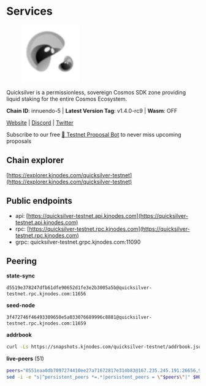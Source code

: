# Services

<figure><img src="https://raw.githubusercontent.com/kj89/cosmos-images/main/logos/quicksilver.png" width="150" alt=""><figcaption></figcaption></figure>

Quicksilver is a permissionless, sovereign Cosmos SDK zone providing liquid staking for the entire Cosmos Ecosystem.

**Chain ID**: innuendo-5 | **Latest Version Tag**: v1.4.0-rc9 | **Wasm**: OFF

[Website](https://quicksilver.zone) | [Discord](https://discord.gg/quicksilverprotocol) | [Twitter](https://twitter.com/quicksilverzone)



Subscribe to our free [🤖 Testnet Proposal Bot](https://t.me/kjnodes_testnet_proposal_bot) to never miss upcoming proposals


## Chain explorer
[https://explorer.kjnodes.com/quicksilver-testnet](https://explorer.kjnodes.com/quicksilver-testnet)

## Public endpoints

* api: [https://quicksilver-testnet.api.kjnodes.com](https://quicksilver-testnet.api.kjnodes.com)
* rpc: [https://quicksilver-testnet.rpc.kjnodes.com](https://quicksilver-testnet.rpc.kjnodes.com)
* grpc: quicksilver-testnet.grpc.kjnodes.com:11090

## Peering

**state-sync**

```text
d5519e378247dfb61dfe90652d1fe3e2b3005a5b@quicksilver-testnet.rpc.kjnodes.com:11656
```

**seed-node**

```text
3f472746f46493309650e5a033076689996c8881@quicksilver-testnet.rpc.kjnodes.com:11659
```

**addrbook**
```bash
curl -Ls https://snapshots.kjnodes.com/quicksilver-testnet/addrbook.json > $HOME/.quicksilverd/config/addrbook.json
```

**live-peers** (51)
```bash
peers="0551eaa0db7097274410ee27a71672817e314b83@167.235.245.191:26656,9434d151be05e013cb0f20d27b699c8272ec4c89@65.109.82.111:29656,a37474c1f254cd4b16d924327a755c914e8e7d86@65.109.30.53:26656,9a60250367f370dc7395c7a5b0d503cec544188f@65.108.230.113:20026,e0f0703e9ce343c46e0ec01b19216715e817b358@65.109.85.170:28656,5c2a752c9b1952dbed075c56c600c3a79b58c395@95.214.55.232:27026,ac6068dc650358a0c8f7b774630367ba2c70fa1f@93.190.141.68:21026,1c4274460224753e8080d0efd16c0ed88fe27fc0@51.195.145.103:26656,f0621c59ca7cfba98015ae2a47886fc3d9c0020c@94.130.132.227:2060,d5519e378247dfb61dfe90652d1fe3e2b3005a5b@65.109.68.190:11656,74abcb5243d4ffc43de6ad1a288d8e50adcd467e@65.109.80.176:20656,a49d8d304e96350272dca24934b8295bc81d75d2@23.227.200.10:26656,42f87cb55d5fdd222da28023613c66857398c4b8@5.22.223.252:26656,03332cdbc3d354846a18992effbb8c20aa28f52a@65.21.133.125:28656,3519e61e653db97f5d1c7f1bec9b0072bca4d5fe@144.76.45.59:16656,be637bd74973424c825c14c99b71f652fbabb48e@65.21.123.172:22656,1bb8de1360e51ed35f7c9a39d4039bfc51900730@5.9.61.120:11656,af8cfa944802a9bd510fc3407950a15e8be86c31@213.239.217.52:30656,97377c16946f8e1fa69e7c2c6b7feb32c2090f09@116.202.227.117:11656,d4d83e209a2b096859821228ea17475f9a487a48@23.88.0.170:15651,796e72ffc343c187cd5e8397c0c09c0671d228e0@185.16.39.51:26656,8ff8a186fe9cbc70d0f34891fa051f87e561a48b@158.160.0.93:26656,0a3ac40a7a4ce35978c4da97be2eb6974bc3c58b@185.252.233.217:46656,9e0604571aa20314c2261d70b7d8823414702715@51.159.141.209:26656,c409d9297f85d1290b4d6b208a1e66015c51434d@5.161.145.173:26656,dc88be3a0075ce429a423237abe223a9528ce0df@65.108.204.119:31656,bdb93c655989b2c1882339fabb013317066dda56@95.214.52.138:26676,ee6bae1a6d4a1e07f1e4bc7963cabedc6b73426e@94.130.137.119:26656,1452d484454c0f93ddf3cbf987ce1b9cadd8f23f@65.21.95.180:37656,13564ca7ffcc8fa6bcc6d405c96fe8c724ec17da@88.99.213.25:11656,3c48a780b85d248e34e63eca5d44c624f93d09d5@135.181.59.162:11156,70c7663dba3b5181f1c3b8c92824dad070771ac6@217.13.223.167:56656,2096650d8586b858d3369205f3b46ac4c765bc8e@65.109.53.155:26656,2be586e675b0f55c96905cc83496861c64112f44@65.108.99.224:56656,46f97e49a49694aead28c27be2c19300f509e273@65.108.129.94:26656,a637b94cb989909cc182623748ef179b0659f148@65.109.23.114:11156,8557601a5dbac24afc576422ff00ad65c631520f@84.46.246.109:26656,78d271e4b4692ff1ee8490f3825a541558b31870@65.21.95.46:28656,b06ee574cf0b8641611c709a36b21c103d968c18@162.55.245.219:11656,87d4e2b90141d5d52ed04387db4a46408c3fd66c@35.228.160.230:26656,78acdbabc08231765444b3143a222d433a5157e1@142.132.205.94:15651,25b8b792bb14e8bfdcdfa163a14710d5645a4eba@148.251.91.77:20656,a320bf1dd2c16b60c404ab00fb06604e9377290c@65.108.44.149:20656,532625a997a6f891405202968607f72afe004f15@202.61.225.157:26666,df10d618cfc818e5943f5eefd81f4df265f8393e@207.180.243.64:11656,f6f1e4a0baf856ff7d7f6d12868a201282914314@65.109.89.5:26656,8a7c6e39ada0957c42cd716cb449c7df99ec299a@195.3.221.13:56676,858ba6bc33a6d13fdd9ddad344d788dcf91cf565@142.132.151.99:15651,a288baa951cbe92b253c01c3936d930af1d56424@5.161.142.236:26656,e6bf4eca6a11035c06be529cb8c3758c2c00908f@213.170.135.20:26656,d0d0903d8c2f514c92284341d48aa422d4e37740@78.47.198.121:21026"
sed -i -e "s|^persistent_peers *=.*|persistent_peers = \"$peers\"|" $HOME/.quicksilverd/config/config.toml
```
